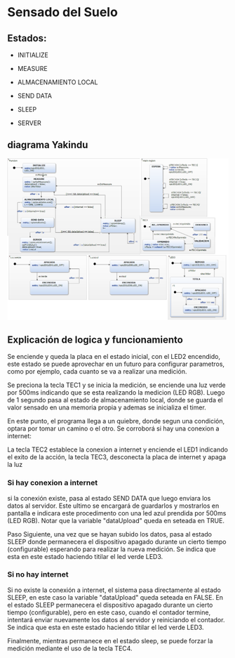 <h1 >Sensado del Suelo</h1>
<h2>Estados: </h2>
<ul>
<li>
<p>INITIALIZE</p>
</li>
<li>
<p>MEASURE</p>
</li>
<li>
<p>ALMACENAMIENTO LOCAL</p>
</li>  
<li>
<p>SEND DATA</p>
</li>
<li>
<p>SLEEP</p>
</li>
<li>
<p>SERVER</p>
</li>
</ul>


<h2>diagrama Yakindu</h2>
<p><strong><img src="https://github.com/mechanix97/TPs-cursadagrupo01/blob/master/TP1/SensadoSuelo/SensadoSuelo.PNG" alt=""></strong></p>

<h2> Explicación de logica y funcionamiento </h2>
<p> Se enciende y queda la placa en el estado inicial, con el LED2 encendido, este estado se puede aprovechar en un futuro para configurar parametros, como por ejemplo, cada cuanto se va a realizar una medición. </p>
<p> Se preciona la tecla TEC1 y se inicia la medición, se enciende una luz verde por 500ms indicando que se esta realizando la medicion (LED RGB). Luego de 1 segundo pasa al estado de almacenamiento local, donde se guarda el valor sensado en una memoria propia y ademas se inicializa el timer. </p>
<p> En este punto, el programa llega a un quiebre, donde segun una condición, optara por tomar un camino o el otro. Se corroborá si hay una conexion a internet: </p>
<p> La tecla TEC2 establece la conexion a internet y enciende el LED1 indicando el exito de la acción, la tecla TEC3, desconecta la placa de internet y apaga la luz </p>

<h3> Si hay conexion a internet </h3>
<p>si la conexión existe, pasa al estado SEND DATA que luego enviara los datos al servidor. Este ultimo se encargará de guardarlos y mostrarlos en pantalla e indicara este procedimento con una led azul prendida por 500ms (LED RGB). Notar que la variable "dataUpload" queda en seteada en TRUE.</p>
<p>Paso Siguiente, una vez que se hayan subido los datos, pasa al estado SLEEP donde permanecera el dispositivo apagado durante un cierto tiempo (configurable) esperando para realizar la nueva medición. Se indica que esta en este estado haciendo titilar el led verde LED3. </p>

<h3> Si no hay internet </h3>
<p>Si no existe la conexión a internet, el sistema pasa directamente al estado SLEEP, en este caso la variable "dataUpload" queda seteada en FALSE. En el estado SLEEP permanecera el dispositivo apagado durante un cierto tiempo (configurable), pero en este caso, cuando el contador termine, intentará enviar nuevamente los datos al servidor y reiniciando el contador.  Se indica que esta en este estado haciendo titilar el led verde LED3.</p>

<p> Finalmente, mientras permanece en el estado sleep, se puede forzar la medición mediante el uso de la tecla TEC4. </p>


 

